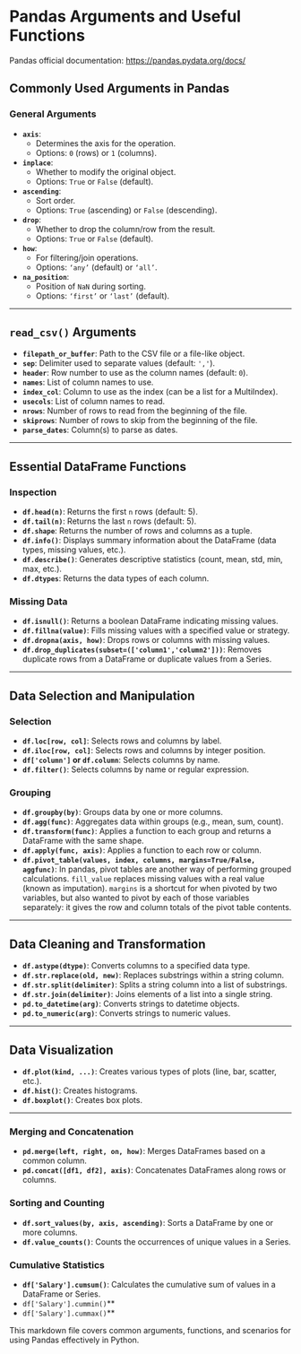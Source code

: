 # Pandas Arguments and Useful Functions

Pandas official documentation: https://pandas.pydata.org/docs/

## Commonly Used Arguments in Pandas

### General Arguments
- **`axis`**: 
  - Determines the axis for the operation.
  - Options: `0` (rows) or `1` (columns).
- **`inplace`**:
  - Whether to modify the original object.
  - Options: `True` or `False` (default).
- **`ascending`**:
  - Sort order.
  - Options: `True` (ascending) or `False` (descending).
- **`drop`**:
  - Whether to drop the column/row from the result.
  - Options: `True` or `False` (default).
- **`how`**:
  - For filtering/join operations.
  - Options: `‘any’` (default) or `‘all’`.
- **`na_position`**:
  - Position of `NaN` during sorting.
  - Options: `‘first’` or `‘last’` (default).

---

## `read_csv()` Arguments
- **`filepath_or_buffer`**: Path to the CSV file or a file-like object.
- **`sep`**: Delimiter used to separate values (default: `','`).
- **`header`**: Row number to use as the column names (default: `0`).
- **`names`**: List of column names to use.
- **`index_col`**: Column to use as the index (can be a list for a MultiIndex).
- **`usecols`**: List of column names to read.
- **`nrows`**: Number of rows to read from the beginning of the file.
- **`skiprows`**: Number of rows to skip from the beginning of the file.
- **`parse_dates`**: Column(s) to parse as dates.

---

## Essential DataFrame Functions

### Inspection
- **`df.head(n)`**: Returns the first `n` rows (default: 5).
- **`df.tail(n)`**: Returns the last `n` rows (default: 5).
- **`df.shape`**: Returns the number of rows and columns as a tuple.
- **`df.info()`**: Displays summary information about the DataFrame (data types, missing values, etc.).
- **`df.describe()`**: Generates descriptive statistics (count, mean, std, min, max, etc.).
- **`df.dtypes`**: Returns the data types of each column.

### Missing Data
- **`df.isnull()`**: Returns a boolean DataFrame indicating missing values.
- **`df.fillna(value)`**: Fills missing values with a specified value or strategy.
- **`df.dropna(axis, how)`**: Drops rows or columns with missing values.
- **`df.drop_duplicates(subset=(['column1','column2']))`**: Removes duplicate rows from a DataFrame or duplicate values from a Series.

---

## Data Selection and Manipulation

### Selection
- **`df.loc[row, col]`**: Selects rows and columns by label.
- **`df.iloc[row, col]`**: Selects rows and columns by integer position.
- **`df['column']` or `df.column`**: Selects columns by name.
- **`df.filter()`**: Selects columns by name or regular expression.

### Grouping
- **`df.groupby(by)`**: Groups data by one or more columns.
- **`df.agg(func)`**: Aggregates data within groups (e.g., mean, sum, count).
- **`df.transform(func)`**: Applies a function to each group and returns a DataFrame with the same shape.
- **`df.apply(func, axis)`**: Applies a function to each row or column.
- **`df.pivot_table(values, index, columns, margins=True/False, aggfunc)`**: In pandas, pivot tables are another way of performing grouped calculations. `fill_value` replaces missing values with a real value (known as imputation). `margins` is a shortcut for when pivoted by two variables, but also wanted to pivot by each of those variables separately: it gives the row and column totals of the pivot table contents.

---

## Data Cleaning and Transformation

- **`df.astype(dtype)`**: Converts columns to a specified data type.
- **`df.str.replace(old, new)`**: Replaces substrings within a string column.
- **`df.str.split(delimiter)`**: Splits a string column into a list of substrings.
- **`df.str.join(delimiter)`**: Joins elements of a list into a single string.
- **`pd.to_datetime(arg)`**: Converts strings to datetime objects.
- **`pd.to_numeric(arg)`**: Converts strings to numeric values.

---

## Data Visualization

- **`df.plot(kind, ...)`**: Creates various types of plots (line, bar, scatter, etc.).
- **`df.hist()`**: Creates histograms.
- **`df.boxplot()`**: Creates box plots.

---

### Merging and Concatenation
- **`pd.merge(left, right, on, how)`**: Merges DataFrames based on a common column.
- **`pd.concat([df1, df2], axis)`**: Concatenates DataFrames along rows or columns.

### Sorting and Counting
- **`df.sort_values(by, axis, ascending)`**: Sorts a DataFrame by one or more columns.
- **`df.value_counts()`**: Counts the occurrences of unique values in a Series.

### Cumulative Statistics
- **`df['Salary'].cumsum()`**: Calculates the cumulative sum of values in a DataFrame or Series.
- `df['Salary'].cummin()`**
- `df['Salary'].cummax()`**

This markdown file covers common arguments, functions, and scenarios for using Pandas effectively in Python.

